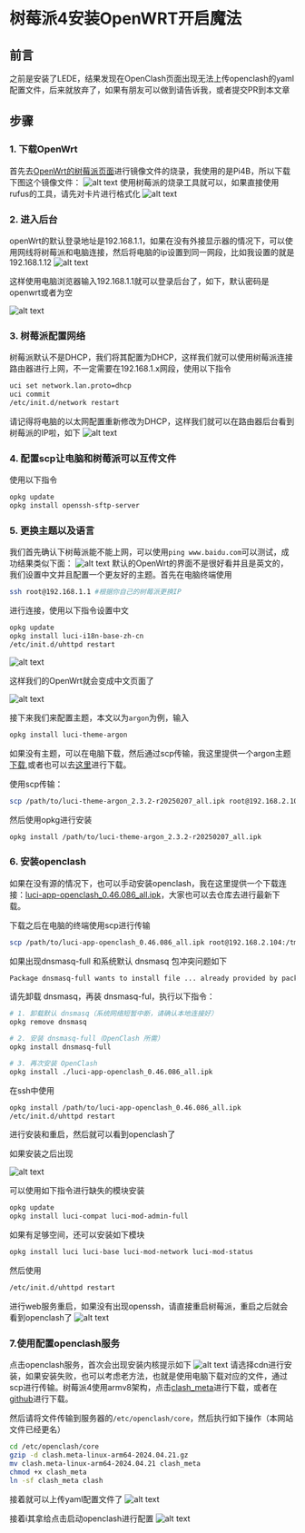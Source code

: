 # 树莓派4安装OpenWRT开启魔法
## 前言
之前是安装了LEDE，结果发现在OpenClash页面出现无法上传openclash的yaml配置文件，后来就放弃了，如果有朋友可以做到请告诉我，或者提交PR到本文章

## 步骤

### 1. 下载OpenWrt
首先去[OpenWrt的树莓派页面](https://openwrt.org/toh/raspberry_pi_foundation/raspberry_pi)进行镜像文件的烧录，我使用的是Pi4B，所以下载下图这个镜像文件：
![alt text](image.png)
使用树莓派的烧录工具就可以，如果直接使用rufus的工具，请先对卡片进行格式化
![alt text](image-1.png)

### 2. 进入后台
openWrt的默认登录地址是192.168.1.1，如果在没有外接显示器的情况下，可以使用网线将树莓派和电脑连接，然后将电脑的ip设置到同一网段，比如我设置的就是192.168.1.12
![alt text](image-2.png)

这样使用电脑浏览器输入192.168.1.1就可以登录后台了，如下，默认密码是openwrt或者为空

![alt text](image-3.png)

### 3. 树莓派配置网络

树莓派默认不是DHCP，我们将其配置为DHCP，这样我们就可以使用树莓派连接路由器进行上网，不一定需要在192.168.1.x网段，使用以下指令

```sh
uci set network.lan.proto=dhcp
uci commit
/etc/init.d/network restart
```
请记得将电脑的以太网配置重新修改为DHCP，这样我们就可以在路由器后台看到树莓派的IP啦，如下
![alt text](image-4.png)

### 4. 配置scp让电脑和树莓派可以互传文件
使用以下指令

```sh
opkg update
opkg install openssh-sftp-server
```

### 5. 更换主题以及语言
我们首先确认下树莓派能不能上网，可以使用`ping www.baidu.com`可以测试，成功结果类似下面：
![alt text](image-5.png)
默认的OpenWrt的界面不是很好看并且是英文的，我们设置中文并且配置一个更友好的主题。首先在电脑终端使用
```sh
ssh root@192.168.1.1 #根据你自己的树莓派更换IP
```
进行连接，使用以下指令设置中文
```sh
opkg update
opkg install luci-i18n-base-zh-cn
/etc/init.d/uhttpd restart
```
![alt text](image-6.png)

这样我们的OpenWrt就会变成中文页面了

![alt text](image-7.png)

接下来我们来配置主题，本文以为`argon`为例，输入

```sh
opkg install luci-theme-argon
```

如果没有主题，可以在电脑下载，然后通过scp传输，我这里提供一个argon主题[下载](luci-theme-argon_2.3.2-r20250207_all.ipk),或者也可以去[这里](https://github.com/jerrykuku/luci-theme-argon/releases/)进行下载。

使用scp传输：

```sh
scp /path/to/luci-theme-argon_2.3.2-r20250207_all.ipk root@192.168.2.104:/tmp # 替换自己的ipk的真实路径
```

然后使用opkg进行安装

```sh
opkg install /path/to/luci-theme-argon_2.3.2-r20250207_all.ipk 
```


### 6. 安装openclash


如果在没有源的情况下，也可以手动安装openclash，我在这里提供一个下载连接：[luci-app-openclash_0.46.086_all.ipk](luci-app-openclash_0.46.086_all.ipk)，大家也可以去仓库去进行最新下载。

下载之后在电脑的终端使用scp进行传输

```sh
scp /path/to/luci-app-openclash_0.46.086_all.ipk root@192.168.2.104:/tmp # 替换自己的ipk的真实路径
```

如果出现dnsmasq-full 和系统默认 dnsmasq 包冲突问题如下
```sh
Package dnsmasq-full wants to install file ... already provided by package dnsmasq
```

请先卸载 dnsmasq，再装 dnsmasq-ful，执行以下指令：

```sh
# 1. 卸载默认 dnsmasq（系统网络短暂中断，请确认本地连接好）
opkg remove dnsmasq

# 2. 安装 dnsmasq-full（OpenClash 所需）
opkg install dnsmasq-full

# 3. 再次安装 OpenClash
opkg install ./luci-app-openclash_0.46.086_all.ipk
```

在ssh中使用
```sh
opkg install /path/to/luci-app-openclash_0.46.086_all.ipk
/etc/init.d/uhttpd restart
```
进行安装和重启，然后就可以看到openclash了


如果安装之后出现

![alt text](image-8.png)

可以使用如下指令进行缺失的模块安装

```sh
opkg update
opkg install luci-compat luci-mod-admin-full
```

如果有足够空间，还可以安装如下模块

```sh 
opkg install luci luci-base luci-mod-network luci-mod-status
```

然后使用
```sh
/etc/init.d/uhttpd restart
```
进行web服务重启，如果没有出现openssh，请直接重启树莓派，重启之后就会看到openclash了
![alt text](image-9.png)
### 7.使用配置openclash服务
点击openclash服务，首次会出现安装内核提示如下
![alt text](image-10.png)
请选择cdn进行安装，如果安装失败，也可以考虑老方法，也就是使用电脑下载对应的文件，通过scp进行传输。树莓派4使用armv8架构，点击[clash_meta](clash_meta)进行下载，或者在[github](https://github.com/MetaCubeX/mihomo/releases/tag/v1.19.10)进行下载。


然后请将文件传输到服务器的`/etc/openclash/core`，然后执行如下操作（本网站文件已经更名）
```sh
cd /etc/openclash/core
gzip -d clash.meta-linux-arm64-2024.04.21.gz
mv clash.meta-linux-arm64-2024.04.21 clash_meta 
chmod +x clash_meta
ln -sf clash_meta clash
```

接着就可以上传yaml配置文件了
![alt text](image-11.png)

接着i其拿给点击启动openclash进行配置
![alt text](image-12.png)